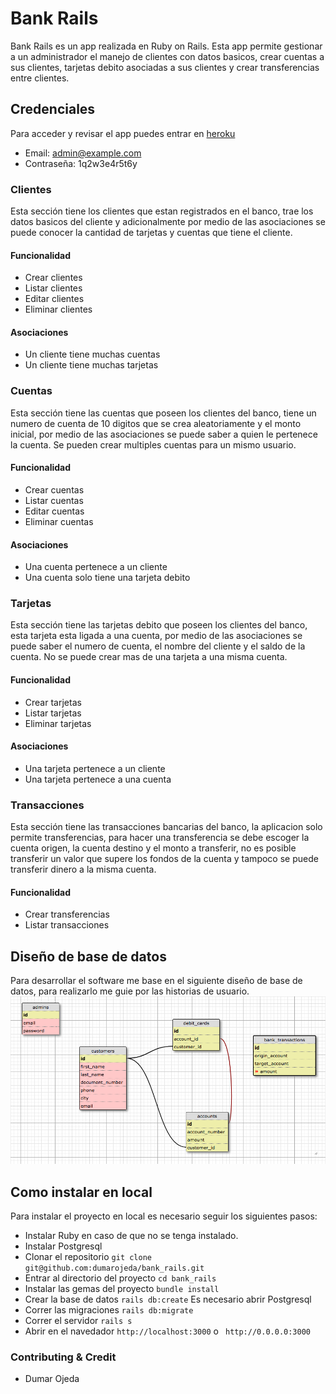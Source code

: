 # Bank Rails

Bank Rails es un app realizada en Ruby on Rails. Esta app permite gestionar a un administrador el manejo de clientes con datos basicos, crear cuentas a sus clientes, tarjetas debito asociadas a sus clientes y crear transferencias entre clientes.

## Credenciales

Para acceder y revisar el app puedes entrar en [heroku](https://young-eyrie-26989.herokuapp.com/)

  * Email: admin@example.com
  * Contraseña: 1q2w3e4r5t6y

### Clientes

Esta sección tiene los clientes que estan registrados en el banco, trae los datos basicos del cliente y adicionalmente por medio de las asociaciones se puede conocer la cantidad de tarjetas y cuentas que tiene el cliente.
#### Funcionalidad
  * Crear clientes
  * Listar clientes
  * Editar clientes
  * Eliminar clientes
#### Asociaciones
  * Un cliente tiene muchas cuentas
  * Un cliente tiene muchas tarjetas

### Cuentas
Esta sección tiene las cuentas que poseen los clientes del banco, tiene un numero de cuenta de 10 digitos que se crea aleatoriamente y el monto inicial, por medio de las asociaciones se puede saber a quien le pertenece la cuenta. Se pueden crear multiples cuentas para un mismo usuario.

#### Funcionalidad
  * Crear cuentas
  * Listar cuentas
  * Editar cuentas
  * Eliminar cuentas
#### Asociaciones
  * Una cuenta pertenece a un cliente
  * Una cuenta solo tiene una tarjeta debito

### Tarjetas
Esta sección tiene las tarjetas debito que poseen los clientes del banco, esta tarjeta esta ligada a una cuenta, por medio de las asociaciones se puede saber el numero de cuenta, el nombre del cliente y el saldo de la cuenta. No se puede crear mas de una tarjeta a una misma cuenta.
#### Funcionalidad
  * Crear tarjetas
  * Listar tarjetas
  * Eliminar tarjetas
#### Asociaciones
  * Una tarjeta pertenece a un cliente
  * Una tarjeta pertenece a una cuenta

### Transacciones
Esta sección tiene las transacciones bancarias del banco, la aplicacion solo permite transferencias, para hacer una transferencia se debe escoger la cuenta origen, la cuenta destino y el monto a transferir, no es posible transferir un valor que supere los fondos de la cuenta y tampoco se puede transferir dinero a la misma cuenta.
#### Funcionalidad
  * Crear transferencias
  * Listar transacciones

## Diseño de base de datos
Para desarrollar el software me base en el siguiente diseño de base de datos, para realizarlo me guie por las historias de usuario.
![Design DB](./public/diseno_db.png?raw=true "Design BD")


## Como instalar en local
Para instalar el proyecto en local es necesario seguir los siguientes pasos:
  * Instalar Ruby en caso de que no se tenga instalado.
  * Instalar Postgresql
  * Clonar el repositorio `git clone git@github.com:dumarojeda/bank_rails.git`
  * Entrar al directorio del proyecto `cd bank_rails`
  * Instalar las gemas del proyecto `bundle install`
  * Crear la base de datos `rails db:create` Es necesario abrir Postgresql
  * Correr las migraciones `rails db:migrate`
  * Correr el servidor `rails s`
  * Abrir en el navedador `http://localhost:3000` o ` http://0.0.0.0:3000`

### Contributing & Credit
  * Dumar Ojeda
